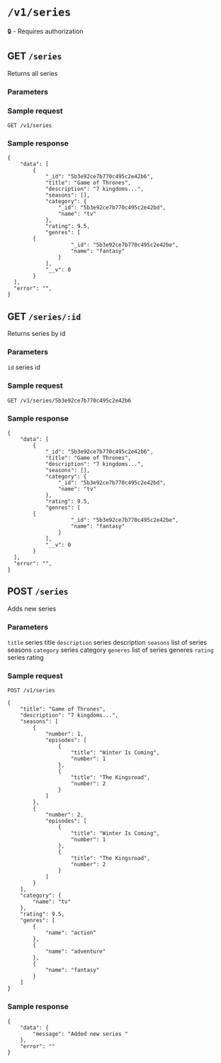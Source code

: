 # `/v1/series`
:lock: - Requires authorization

## GET `/series`

Returns all series

### Parameters

### Sample request
`GET /v1/series`

### Sample response
```
{
	"data": [
		{
			"_id": "5b3e92ce7b770c495c2e42b6",
			"title": "Game of Thrones",
			"description": "7 kingdoms...",
			"seasons": [],
			"category": {
				"_id": "5b3e92ce7b770c495c2e42bd",
				"name": "tv"
			},
			"rating": 9.5,
			"genres": [
        {
					"_id": "5b3e92ce7b770c495c2e42be",
					"name": "fantasy"
				}
			],
			"__v": 0
		}
  ],
  "error": "",
}
```

## GET `/series/:id`

Returns series by id

### Parameters

`id` series id

### Sample request
`GET /v1/series/5b3e92ce7b770c495c2e42b6`

### Sample response
```
{
	"data": [
		{
			"_id": "5b3e92ce7b770c495c2e42b6",
			"title": "Game of Thrones",
			"description": "7 kingdoms...",
			"seasons": [],
			"category": {
				"_id": "5b3e92ce7b770c495c2e42bd",
				"name": "tv"
			},
			"rating": 9.5,
			"genres": [
        {
					"_id": "5b3e92ce7b770c495c2e42be",
					"name": "fantasy"
				}
			],
			"__v": 0
		}
  ],
  "error": "",
}
```

## POST `/series`

Adds new series

### Parameters

`title` series title
`description` series description
`seasons` list of series seasons
`category` series category
`generes` list of series generes
`rating` series rating

### Sample request
`POST /v1/series`
```
{
    "title": "Game of Thrones",
    "description": "7 kingdoms...",
    "seasons": [
        {
            "number": 1,
            "episodes": [
                {
                    "title": "Winter Is Coming",
                    "number": 1
                },
                {
                    "title": "The Kingsroad",
                    "number": 2
                }
            ]
        },
        {
            "number": 2,
            "episodes": [
                {
                    "title": "Winter Is Coming",
                    "number": 1
                },
                {
                    "title": "The Kingsroad",
                    "number": 2
                }
            ]
        }
    ],
    "category": {
        "name": "tv"
    },
    "rating": 9.5,
    "genres": [
        {
            "name": "action"
        },
        {
            "name": "adventure"
        },
        {
            "name": "fantasy"
        }
    ]
}
```

### Sample response
```
{
	"data": {
		"message": "Added new series "
	},
	"error": ""
}
```

